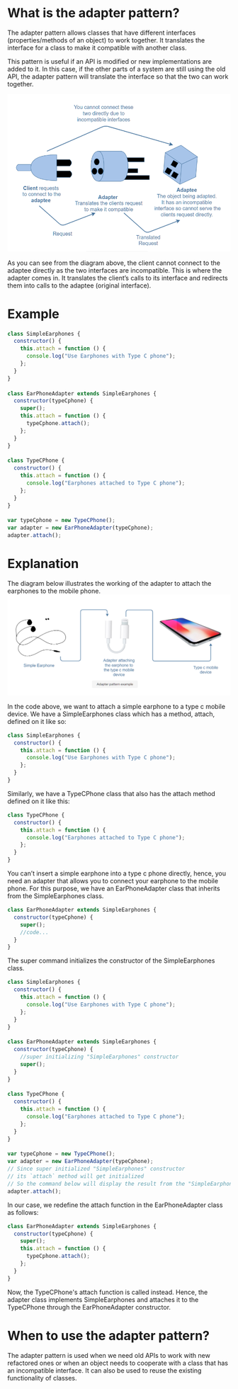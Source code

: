 # What is the adapter pattern?

The adapter pattern allows classes that have different interfaces (properties/methods of an object) to work together.
It translates the interface for a class to make it compatible with another class.

This pattern is useful if an API is modified or new implementations are added to it.
In this case, if the other parts of a system are still using the old API, the adapter pattern will translate the interface so that the two can work together.

![Adapter Pattern](1.png)

As you can see from the diagram above, the client cannot connect to the adaptee directly as the two interfaces are incompatible. This is where the adapter comes in. It translates the client’s calls to its interface and redirects them into calls to the adaptee (original interface).

# Example

```javascript
class SimpleEarphones {
  constructor() {
    this.attach = function () {
      console.log("Use Earphones with Type C phone");
    };
  }
}

class EarPhoneAdapter extends SimpleEarphones {
  constructor(typeCphone) {
    super();
    this.attach = function () {
      typeCphone.attach();
    };
  }
}

class TypeCPhone {
  constructor() {
    this.attach = function () {
      console.log("Earphones attached to Type C phone");
    };
  }
}

var typeCphone = new TypeCPhone();
var adapter = new EarPhoneAdapter(typeCphone);
adapter.attach();
```

# Explanation

The diagram below illustrates the working of the adapter to attach the earphones to the mobile phone.
![Adapter Pattern Example](2.png)

In the code above, we want to attach a simple earphone to a type c mobile device. We have a SimpleEarphones class which has a method, attach, defined on it like so:

```javascript
class SimpleEarphones {
  constructor() {
    this.attach = function () {
      console.log("Use Earphones with Type C phone");
    };
  }
}
```

Similarly, we have a TypeCPhone class that also has the attach method defined on it like this:

```javascript
class TypeCPhone {
  constructor() {
    this.attach = function () {
      console.log("Earphones attached to Type C phone");
    };
  }
}
```

You can’t insert a simple earphone into a type c phone directly, hence, you need an adapter that allows you to connect your earphone to the mobile phone. For this purpose, we have an EarPhoneAdapter class that inherits from the SimpleEarphones class.

```javascript
class EarPhoneAdapter extends SimpleEarphones {
  constructor(typeCphone) {
    super();
    //code...
  }
}
```

The super command initializes the constructor of the SimpleEarphones class.

```javascript
class SimpleEarphones {
  constructor() {
    this.attach = function () {
      console.log("Use Earphones with Type C phone");
    };
  }
}

class EarPhoneAdapter extends SimpleEarphones {
  constructor(typeCphone) {
    //super initializing "SimpleEarphones" constructor
    super();
  }
}

class TypeCPhone {
  constructor() {
    this.attach = function () {
      console.log("Earphones attached to Type C phone");
    };
  }
}

var typeCphone = new TypeCPhone();
var adapter = new EarPhoneAdapter(typeCphone);
// Since super initialized "SimpleEarphones" constructor
// its `attach` method will get initialized
// So the command below will display the result from the "SimpleEarphones" attach function
adapter.attach();
```

In our case, we redefine the attach function in the EarPhoneAdapter class as follows:

```javascript
class EarPhoneAdapter extends SimpleEarphones {
  constructor(typeCphone) {
    super();
    this.attach = function () {
      typeCphone.attach();
    };
  }
}
```

Now, the TypeCPhone's attach function is called instead. Hence, the adapter class implements SimpleEarphones and attaches it to the TypeCPhone through the EarPhoneAdapter constructor.

# When to use the adapter pattern?

The adapter pattern is used when we need old APIs to work with new refactored ones or when an object needs to cooperate with a class that has an incompatible interface. It can also be used to reuse the existing functionality of classes.

